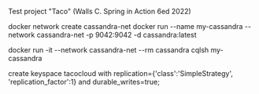 Test project "Taco" (Walls C. Spring in Action 6ed 2022)

docker network create cassandra-net
docker run --name my-cassandra --network cassandra-net -p 9042:9042 -d cassandra:latest

docker run -it --network cassandra-net --rm cassandra cqlsh my-cassandra

create keyspace tacocloud
    with replication={'class':'SimpleStrategy', 'replication_factor':1}
    and durable_writes=true;
